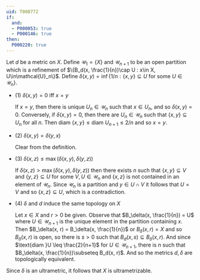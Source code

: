 ```yaml
---
uid: T000772
if:
  and:
  - P000053: true
  - P000146: true
then:
  P000220: true
---
```


Let $d$ be a metric on $X$. Define $\mathcal{U}_1 = \{X\}$ and $\mathcal{U}_{n+1}$ to be an open partition which is a refinement of $\{B_d(x, \frac{1}{n})\cap U : x\in X, U\in\mathcal{U}_n\}$. Define $\delta(x, y) = \inf\{1/n : \{x, y\}\subseteq U \text{ for some }U\in\mathscr U_n \}$.

- (1) $\delta(x, y) = 0$ iff $x = y$

  If $x = y$, then there is unique $U_n\in \mathcal{U}_n$ such that $x\in U_n$, and so $\delta(x, y) = 0$. Conversely, if $\delta(x, y) = 0$, then there are $U_n\in \mathcal{U}_n$ such that $\{x, y\}\subseteq U_n$ for all $n$. Then $\text{diam } \{x, y\} \leq \text{diam } U_{n+1} \leq 2/n$ and so $x = y$.

- (2) $\delta(x, y) = \delta(y, x)$

  Clear from the definition.

- (3) $\delta(x, z)\leq \max(\delta(x, y), \delta(y, z))$

  If $\delta(x, z)> \max(\delta(x, y), \delta(y, z))$ then there exists $n$ such that $\{x, y\}\subseteq V$ and $\{y, z\}\subseteq U$ for some $V, U\in \mathcal{U}_n$ and $\{x, z\}$ is not contained in an element of $\mathcal{U}_n$. Since $\mathcal{U}_n$ is a partition and $y\in U\cap V$ it follows that $U = V$ and so $\{x, z\}\subseteq U$, which is a contradiction.

- (4) $\delta$ and $d$ induce the same topology on $X$

  Let $x\in X$ and $r > 0$ be given. Observe that $B_\delta(x, \frac{1}{n}) = U$ where $U\in \mathcal{U}_{n+1}$ is the unique element in the partition containing $x$. Then $B_\delta(x, r) = B_\delta(x, \frac{1}{n})$ or $B_\delta(x, r) = X$ and so $B_\delta(x, r)$ is open, so there is $s > 0$ such that $B_d(x, s)\subseteq B_\delta(x, r)$. And since $\text{diam }U \leq \frac{2}{n+1}$ for $U\in\mathcal{U}_{n+1}$, there is $n$ such that $B_\delta(x, \frac{1}{n})\subseteq B_d(x, r)$. And so the metrics $d, \delta$ are topologically equivalent.

Since $\delta$ is an ultrametric, it follows that $X$ is ultrametrizable.
